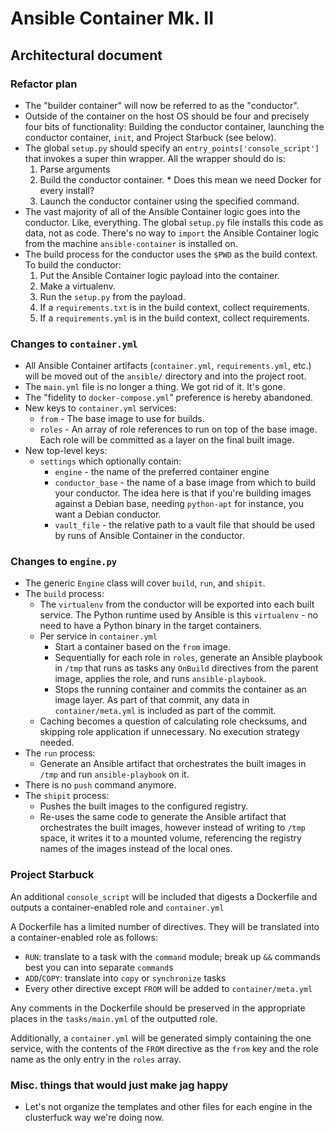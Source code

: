# Ansible Container Mk. II
## Architectural document

### Refactor plan

* The "builder container" will now be referred to as the "conductor".
* Outside of the container on the host OS should be four and precisely four bits
  of functionality: Building the conductor container, launching the conductor
  container, `init`, and Project Starbuck (see below).
* The global `setup.py` should specify an `entry_points['console_script']` that
  invokes a super thin wrapper. All the wrapper should do is:
    1. Parse arguments
    2. Build the conductor container.
      * Does this mean we need Docker for every install?
    3. Launch the conductor container using the specified command.
* The vast majority of all of the Ansible Container logic goes into the conductor. 
  Like, everything. The global `setup.py` file installs this code as
  data, not as code. There's no way to `import` the Ansible Container logic from
  the machine `ansible-container` is installed on.
* The build process for the conductor uses the `$PWD` as the build context.
  To build the conductor:
    1. Put the Ansible Container logic payload into the container.
    2. Make a virtualenv.
    3. Run the `setup.py` from the payload.
    4. If a `requirements.txt` is in the build context, collect requirements.
    5. If a `requirements.yml` is in the build context, collect requirements.

### Changes to `container.yml`

* All Ansible Container artifacts (`container.yml`, `requirements.yml`, etc.)
  will be moved out of the `ansible/` directory and into the project root.
* The `main.yml` file is no longer a thing. We got rid of it. It's gone.
* The "fidelity to `docker-compose.yml`" preference is hereby abandoned.
* New keys to `container.yml` services:
  * `from` - The base image to use for builds.
  * `roles` - An array of role references to run on top of the base image. Each
    role will be committed as a layer on the final built image.
* New top-level keys:
  * `settings` which optionally contain:
    * `engine` - the name of the preferred container engine
    * `conductor_base` - the name of a base image from which to build your
      conductor. The idea here is that if you're building images against a Debian
      base, needing `python-apt` for instance, you want a Debian conductor.
    * `vault_file` - the relative path to a vault file that should be used by
      runs of Ansible Container in the conductor.

### Changes to `engine.py`

* The generic `Engine` class will cover `build`, `run`, and `shipit`.
* The `build` process:
  * The `virtualenv` from the conductor will be exported into each built service.
    The Python runtime used by Ansible is this `virtualenv` - no need to have a
    Python binary in the target containers.
  * Per service in `container.yml`
    * Start a container based on the `from` image.
    * Sequentially for each role in `roles`, generate an Ansible playbook in 
      `/tmp` that runs as tasks any `OnBuild` directives from the parent image, 
      applies the role, and runs `ansible-playbook`.
    * Stops the running container and commits the container as an image layer.
      As part of that commit, any data in `container/meta.yml` is included as
      part of the commit.
  * Caching becomes a question of calculating role checksums, and skipping role
    application if unnecessary. No execution strategy needed.
* The `run` process:
  * Generate an Ansible artifact that orchestrates the built images in `/tmp`
    and run `ansible-playbook` on it.
* There is no `push` command anymore.
* The `shipit` process:
  * Pushes the built images to the configured registry.
  * Re-uses the same code to generate the Ansible artifact that orchestrates the
    built images, however instead of writing to `/tmp` space, it writes it to a
    mounted volume, referencing the registry names of the images instead of the
    local ones.

### Project Starbuck

An additional `console_script` will be included that digests a Dockerfile and
outputs a container-enabled role and `container.yml`

A Dockerfile has a limited number of directives. They will be translated into
a container-enabled role as follows:

* `RUN`: translate to a task with the `command` module; break up `&&` commands
  best you can into separate `command`s
* `ADD`/`COPY`: translate into `copy` or `synchronize` tasks
* Every other directive except `FROM` will be added to `container/meta.yml`

Any comments in the Dockerfile should be preserved in the appropriate places in
the `tasks/main.yml` of the outputted role.

Additionally, a `container.yml` will be generated simply containing the one
service, with the contents of the `FROM` directive as the `from` key and the
role name as the only entry in the `roles` array.

### Misc. things that would just make jag happy

* Let's not organize the templates and other files for each engine in the 
  clusterfuck way we're doing now.

